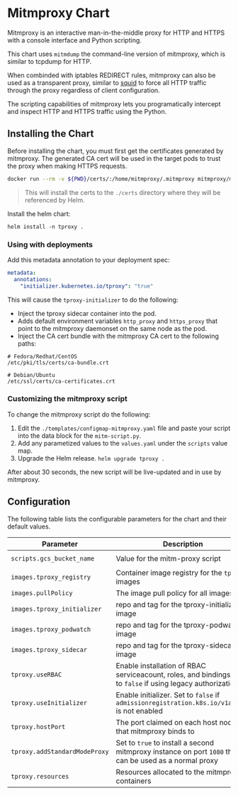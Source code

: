 # Mitmproxy Chart

Mitmproxy is an interactive man-in-the-middle proxy for HTTP and HTTPS with a console interface and Python scripting. 

This chart uses `mitmdump` the command-line version of mitmproxy, which is similar to tcpdump for HTTP.

When combinded with iptables REDIRECT rules, mitmproxy can also be used as a transparent proxy, similar to [squid](http://www.squid-cache.org/) to force all HTTP traffic through the proxy regardless of client configuration.

The scripting capabilities of mitmproxy lets you programatically intercept and inspect HTTP and HTTPS traffic using the Python.

## Installing the Chart

Before installing the chart, you must first get the certificates generated by mitmproxy. The generated CA cert will be used in the target pods to trust the proxy when making HTTPS requests.

```sh
docker run --rm -v ${PWD}/certs/:/home/mitmproxy/.mitmproxy mitmproxy/mitmproxy >/dev/null 2>&1
```

> This will install the certs to the `./certs` directory where they will be referenced by Helm.

Install the helm chart:

```
helm install -n tproxy .
```

### Using with deployments

Add this metadata annotation to your deployment spec:

```yaml
metadata:
  annotations:
    "initializer.kubernetes.io/tproxy": "true"
```

This will cause the `tproxy-initializer` to do the following:

- Inject the tproxy sidecar container into the pod.
- Adds default environment variables `http_proxy` and `https_proxy` that point to the mitmproxy daemonset on the same node as the pod.
- Inject the CA cert bundle with the mitmproxy CA cert to the following paths:

```
# Fedora/Redhat/CentOS
/etc/pki/tls/certs/ca-bundle.crt

# Debian/Ubuntu
/etc/ssl/certs/ca-certificates.crt
```

### Customizing the mitmproxy script

To change the mitmproxy script do the following:

1. Edit the `./templates/configmap-mitmproxy.yaml` file and paste your script into the data block for the `mitm-script.py`.
2. Add any parametized values to the `values.yaml` under the `scripts` value map.
3. Upgrade the Helm release. `helm upgrade tproxy .`

After about 30 seconds, the new script will be live-updated and in use by mitmproxy. 

## Configuration

The following table lists the configurable parameters for the chart and their default values.

| Parameter                            | Description                                                              | Default                                    |
| ------------------------------------ | ------------------------------------------------------------------------ | ------------------------------------------ |
| `scripts.gcs_bucket_name`            | Value for the mitm-proxy script                                          | `solutions-public-assets`                  |
| `images.tproxy_registry`             | Container image registry for the `tproxy-` images                        | `docker.io/danisla`                        |
| `images.pullPolicy`                  | The image pull policy for all images                                     | `IfNotPresent`                             |
| `images.tproxy_initializer`          | repo and tag for the tproxy-initializer image                            | `tproxy-initializer:0.1.0`                 |
| `images.tproxy_podwatch`             | repo and tag for the tproxy-podwatch image                               | `tproxy-podwatch:0.1.0`                    |
| `images.tproxy_sidecar`              | repo and tag for the tproxy-sidecar image                                | `tproxy-sidecar:0.1.0`                     |
| `tproxy.useRBAC`                     | Enable installation of RBAC serviceacount, roles, and bindings, set to `false` if using legacy authorization | `true` |
| `tproxy.useInitializer`              | Enable initializer. Set to `false` if `admissionregistration.k8s.io/v1alpha1` is not enabled | `true`                 |
| `tproxy.hostPort`                    | The port claimed on each host node that mitmproxy binds to               | `8080`                                     |
| `tproxy.addStandardModeProxy`        | Set to `true` to install a second mitmproxy instance on port `1080` that can be used as a normal proxy | `false`      |
| `tproxy.resources`                   | Resources allocated to the mitmproxy containers                          | `limit=500m,256Mi, request=100m,128Mi`     |